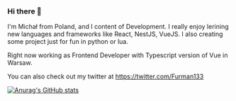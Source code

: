 ### Hi there 👋

I'm Michał from Poland, and I content of Development. I really enjoy lerining new languages and frameworks like React, NestJS, VueJS. 
I also creating some project just for fun in python or lua.

Right now working as Frontend Developer with Typescript version of Vue in Warsaw.

You can also check out my twitter at https://twitter.com/Furman133

[![Anurag's GitHub stats](https://github-readme-stats.vercel.app/api?username=Furman1331)](https://github.com/anuraghazra/github-readme-stats)

<!--
**Furman1331/Furman1331** is a ✨ _special_ ✨ repository because its `README.md` (this file) appears on your GitHub profile.

Here are some ideas to get you started:

- 🔭 I’m currently working on ...
- 🌱 I’m currently learning ...
- 👯 I’m looking to collaborate on ...
- 🤔 I’m looking for help with ...
- 💬 Ask me about ...
- 📫 How to reach me: ...
- 😄 Pronouns: ...
- ⚡ Fun fact: ...
-->
